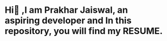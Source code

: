 # Hi👋 ,I am Prakhar Jaiswal, an aspiring developer and In this repository, you will find my **RESUME**.




